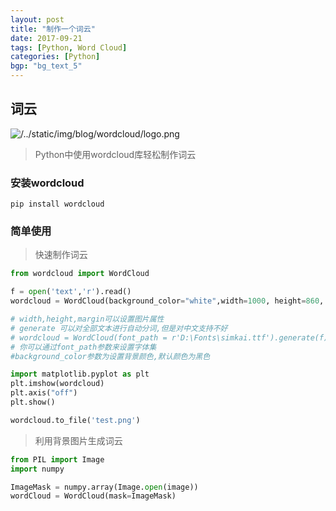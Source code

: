 ```yaml
---
layout: post
title: "制作一个词云"
date: 2017-09-21
tags: [Python, Word Cloud]
categories: [Python]
bgp: "bg_text_5"
---
```


## 词云

![/../static/img/blog/wordcloud/logo.png](WordCloud)  

> Python中使用wordcloud库轻松制作词云

### 安装wordcloud

```
pip install wordcloud
```

### 简单使用

> 快速制作词云

```python
from wordcloud import WordCloud

f = open('text','r').read()
wordcloud = WordCloud(background_color="white",width=1000, height=860, margin=2).generate(f)

# width,height,margin可以设置图片属性
# generate 可以对全部文本进行自动分词,但是对中文支持不好
# wordcloud = WordCloud(font_path = r'D:\Fonts\simkai.ttf').generate(f)
# 你可以通过font_path参数来设置字体集
#background_color参数为设置背景颜色,默认颜色为黑色

import matplotlib.pyplot as plt
plt.imshow(wordcloud)
plt.axis("off")
plt.show()

wordcloud.to_file('test.png')
```

> 利用背景图片生成词云

```python
from PIL import Image
import numpy

ImageMask = numpy.array(Image.open(image))
wordCloud = WordCloud(mask=ImageMask)
```
